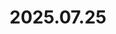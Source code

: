 ---
layout: post
title: 2025.07.25
image: 
  path: /assets/img/2025.anza_borrego_desert_state_park.jpeg
description: >
   Anza Borrego Desert State Park, San Diego, USA
sitemap: false
---